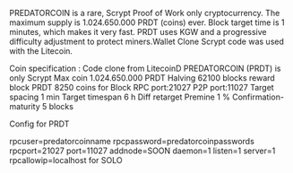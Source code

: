 PREDATORCOIN is a rare, Scrypt Proof of Work only cryptocurrency. The maximum supply is 1.024.650.000 PRDT (coins) ever. Block target time is 1 minutes, which makes it very fast. 
PRDT uses KGW and a progressive difficulty adjustment to protect miners.Wallet Clone Scrypt code was used with the Litecoin.


Coin specification :
Code clone from LitecoinD
PREDATORCOIN (PRDT) is only Scrypt
Max coin 1.024.650.000 PRDT 
Halving 62100 blocks
reward block PRDT 8250 coins for Block
RPC port:21027
P2P port:11027
Target spacing 1 min
Target timespan 6 h
Diff retarget
Premine 1 %
Confirmation-maturity 5 blocks


Config for PRDT

rpcuser=predatorcoinname
rpcpassword=predatorcoinpasswords
rpcport=21027
port=11027
addnode=SOON
daemon=1
listen=1
server=1
rpcallowip=localhost for SOLO
